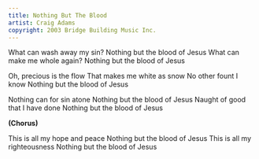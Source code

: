 ```yaml
---
title: Nothing But The Blood
artist: Craig Adams
copyright: 2003 Bridge Building Music Inc.
---
```


What can wash away my sin?
Nothing but the blood of Jesus
What can make me whole again?
Nothing but the blood of Jesus

Oh, precious is the flow
That makes me white as snow
No other fount I know
Nothing but the blood of Jesus

Nothing can for sin atone
Nothing but the blood of Jesus
Naught of good that I have done
Nothing but the blood of Jesus

<strong>(Chorus)</strong>

This is all my hope and peace
Nothing but the blood of Jesus
This is all my righteousness
Nothing but the blood of Jesus

















